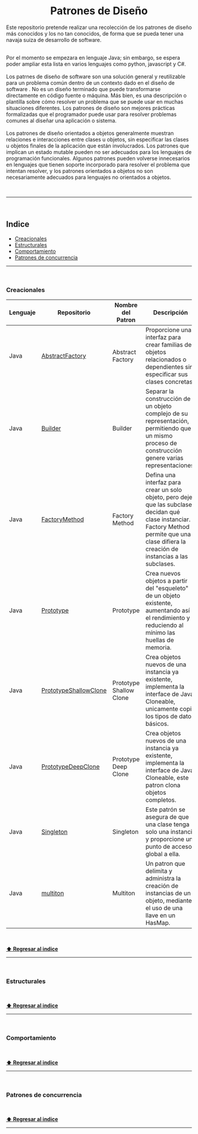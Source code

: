 <div align="center">
    <h1>Patrones de Diseño</h1>
</div>

<div>
Este repositorio pretende realizar una recolección de los patrones de diseño más conocidos y los no tan conocidos, de forma que se pueda tener una navaja suiza de desarrollo de software.<br /><br />

Por el momento se empezara en lenguaje Java; sin embargo, se espera poder ampliar esta lista en varios lenguajes como python, javascript y C#.
  <br><br>
  Los patrnes de diseño de software son una solución general y reutilizable para un problema común dentro de un contexto dado en el diseño de software . No es un diseño terminado que puede transformarse directamente en código fuente o máquina. Más bien, es una descripción o plantilla sobre cómo resolver un problema que se puede usar en muchas situaciones diferentes. Los patrones de diseño son mejores prácticas formalizadas que el programador puede usar para resolver problemas comunes al diseñar una aplicación o sistema.<br><br>Los patrones de diseño orientados a objetos generalmente muestran relaciones e interacciones entre clases u objetos, sin especificar las clases u objetos finales de la aplicación que están involucrados. Los patrones que implican un estado mutable pueden no ser adecuados para los lenguajes de programación funcionales. Algunos patrones pueden volverse innecesarios en lenguajes que tienen soporte incorporado para resolver el problema que intentan resolver, y los patrones orientados a objetos no son necesariamente adecuados para lenguajes no orientados a objetos.
</div>
<br />

---

<br />

## Indice

* [Creacionales](#Creacionales)
* [Estructurales](#Estructurales)
* [Comportamiento](#Comportamiento)
* [Patrones de concurrencia ](#Comportamiento)
---

<br>

### Creacionales
| Lenguaje | Repositorio | Nombre del Patron | Descripción |
|---|---|---|---|
| Java | [AbstractFactory](https://github.com/MarcoChaconR/AbstractFactory) | Abstract Factory |  Proporcione una interfaz para crear familias de objetos relacionados o dependientes sin especificar sus clases concretas. |
| Java | [Builder](https://github.com/MarcoChaconR/Buider) |Builder| Separar la construcción de un objeto complejo de su representación, permitiendo que un mismo proceso de construcción genere varias representaciones. |
| Java | [FactoryMethod](https://github.com/MarcoChaconR/FactoryMethod)|Factory Method| Defina una interfaz para crear un solo objeto, pero deje que las subclases decidan qué clase instanciar. Factory Method permite que una clase difiera la creación de instancias a las subclases. |
| Java | [Prototype](https://github.com/MarcoChaconR/Prototype)| Prototype | Crea nuevos objetos a partir del "esqueleto" de un objeto existente, aumentando así el rendimiento y reduciendo al mínimo las huellas de memoria. |
| Java | [PrototypeShallowClone](https://github.com/MarcoChaconR/PrototypeShallowClone)| Prototype Shallow Clone | Crea objetos nuevos de una instancia ya existente, implementa la interface de Java Cloneable, unicamente copia los tipos de datos básicos. |
| Java | [PrototypeDeepClone](https://github.com/MarcoChaconR/PrototypeDeepClone)| Prototype Deep Clone | Crea objetos nuevos de una instancia ya existente, implementa la interface de Java Cloneable, este patron clona objetos completos. |
| Java | [Singleton](https://github.com/MarcoChaconR/Singleton)| Singleton | Este patrón se asegura de que una clase tenga solo una instancia y proporcione un punto de acceso global a ella. |
| Java | [multiton](https://github.com/MarcoChaconR/Multiton) | Multiton | Un patron que delimita y administra la creación de instancias de un objeto, mediante el uso de una llave en un HasMap. |
<br />

**[⬆ Regresar al indice ](#Indice)**

---

<br />

### Estructurales


<br />

**[⬆ Regresar al indice ](#Indice)**

---

<br />

### Comportamiento


<br />

**[⬆ Regresar al indice ](#Indice)**

---

<br />

### Patrones de concurrencia 


<br />

**[⬆ Regresar al indice ](#Indice)**

---

<br />
